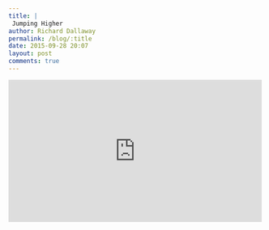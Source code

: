 ```yaml
---
title: |
 Jumping Higher
author: Richard Dallaway
permalink: /blog/:title
date: 2015-09-28 20:07
layout: post
comments: true
---
```


<iframe src="https://player.vimeo.com/video/140701351" width="500" height="281" frameborder="0" webkitallowfullscreen mozallowfullscreen allowfullscreen></iframe>

      
